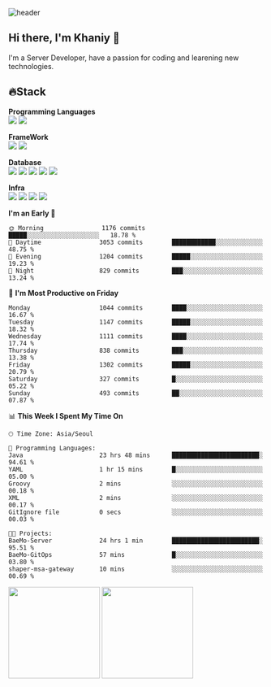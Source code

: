 ![header](https://capsule-render.vercel.app/api?type=soft&text=Welcome!&color=auto&height=200&section=header&fontSize=70)

## Hi there, I'm Khaniy 👋
I'm a Server Developer, have a passion for coding and learening new technologies.
<!-- <br> 📫 Email : kangh1596@gmail.com 
<br> 📝 Blog  : khan03.tistory.com/
<br> <img src="https://img.shields.io/badge/Email-222222?style=for-the-badge&logo=Gmail&logoColor=white">
<br> <img src="https://img.shields.io/badge/Blog -222222?style=for-the-badge&logo=Tistory&logoColor=white">
[hank0302's Blog](https://khan03.tistory.com/)
-->
## 🔥Stack 

**Programming Languages** <br>
 <img src="https://img.shields.io/badge/JAVA-E6522C?style=for-the-badge&logo=Java&logoColor=white">
 <img src="https://img.shields.io/badge/Python-3776AB?style=for-the-badge&logo=python&logoColor=white">

**FrameWork** <br>
<img src="https://img.shields.io/badge/SpringBoot-6DB33F?style=for-the-badge&logo=SpringBoot&logoColor=white">
<img src="https://img.shields.io/badge/FastAPI-009688?style=for-the-badge&logo=FastAPI&logoColor=white">

**Database** <br>
<img src="https://img.shields.io/badge/MySQL-4479A1?style=for-the-badge&logo=MySQL&logoColor=white">
<img src="https://img.shields.io/badge/MariaDB-003545?style=for-the-badge&logo=MariaDB&logoColor=white">
<img src="https://img.shields.io/badge/MongoDB-47A248?style=for-the-badge&logo=MongoDB&logoColor=white">
<img src="https://img.shields.io/badge/Redis-DC382D?style=for-the-badge&logo=Redis&logoColor=white">
<img src="https://img.shields.io/badge/PostgreSQL-4169E1?style=for-the-badge&logo=PostgreSQL&logoColor=white">

**Infra** <br>
<img src="https://img.shields.io/badge/Docker-2496ED?style=for-the-badge&logo=Docker&logoColor=white">
<img src="https://img.shields.io/badge/Kubernetes-326CE5?style=for-the-badge&logo=Kubernetes&logoColor=white">
<img src="https://img.shields.io/badge/Prometheus-E6522C?style=for-the-badge&logo=prometheus&logoColor=white">
<img src="https://img.shields.io/badge/Grafana-F46800?style=for-the-badge&logo=grafana&logoColor=white">

<!--START_SECTION:waka-->
**I'm an Early 🐤** 

```text
🌞 Morning                1176 commits        █████░░░░░░░░░░░░░░░░░░░░   18.78 % 
🌆 Daytime                3053 commits        ████████████░░░░░░░░░░░░░   48.75 % 
🌃 Evening                1204 commits        █████░░░░░░░░░░░░░░░░░░░░   19.23 % 
🌙 Night                  829 commits         ███░░░░░░░░░░░░░░░░░░░░░░   13.24 % 
```
📅 **I'm Most Productive on Friday** 

```text
Monday                   1044 commits        ████░░░░░░░░░░░░░░░░░░░░░   16.67 % 
Tuesday                  1147 commits        █████░░░░░░░░░░░░░░░░░░░░   18.32 % 
Wednesday                1111 commits        ████░░░░░░░░░░░░░░░░░░░░░   17.74 % 
Thursday                 838 commits         ███░░░░░░░░░░░░░░░░░░░░░░   13.38 % 
Friday                   1302 commits        █████░░░░░░░░░░░░░░░░░░░░   20.79 % 
Saturday                 327 commits         █░░░░░░░░░░░░░░░░░░░░░░░░   05.22 % 
Sunday                   493 commits         ██░░░░░░░░░░░░░░░░░░░░░░░   07.87 % 
```


📊 **This Week I Spent My Time On** 

```text
🕑︎ Time Zone: Asia/Seoul

💬 Programming Languages: 
Java                     23 hrs 48 mins      ████████████████████████░   94.61 % 
YAML                     1 hr 15 mins        █░░░░░░░░░░░░░░░░░░░░░░░░   05.00 % 
Groovy                   2 mins              ░░░░░░░░░░░░░░░░░░░░░░░░░   00.18 % 
XML                      2 mins              ░░░░░░░░░░░░░░░░░░░░░░░░░   00.17 % 
GitIgnore file           0 secs              ░░░░░░░░░░░░░░░░░░░░░░░░░   00.03 % 

🐱‍💻 Projects: 
BaeMo-Server             24 hrs 1 min        ████████████████████████░   95.51 % 
BaeMo-GitOps             57 mins             █░░░░░░░░░░░░░░░░░░░░░░░░   03.80 % 
shaper-msa-gateway       10 mins             ░░░░░░░░░░░░░░░░░░░░░░░░░   00.69 % 
```


<!--END_SECTION:waka-->
<p>
  <img height="180em" src="https://github-readme-stats-khaniys-projects.vercel.app/api?username=khaniy&show_icons=true&include_all_commits=true&theme=dracula">
  <img height="180em" src="https://github-readme-stats-khaniys-projects.vercel.app/api/top-langs?username=khaniy&layout=compact&theme=dracula">
</p>

